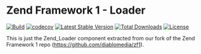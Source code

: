 # Zend Framework 1 - Loader

[![Build](https://github.com/diablomedia/zf1-loader/workflows/Build/badge.svg?event=push)](https://github.com/diablomedia/zf1-loader/actions?query=workflow%3ABuild+event%3Apush)
[![codecov](https://codecov.io/gh/diablomedia/zf1-loader/branch/master/graph/badge.svg)](https://codecov.io/gh/diablomedia/zf1-loader)
[![Latest Stable Version](https://poser.pugx.org/fragotesac/zf1-loader/v/stable)](https://packagist.org/packages/fragotesac/zf1-loader)
[![Total Downloads](https://poser.pugx.org/fragotesac/zf1-loader/downloads)](https://packagist.org/packages/fragotesac/zf1-loader)
[![License](https://poser.pugx.org/fragotesac/zf1-loader/license)](https://packagist.org/packages/fragotesac/zf1-loader)

This is just the Zend_Loader component extracted from our fork of the Zend Framework 1 repo (https://github.com/diablomedia/zf1).
